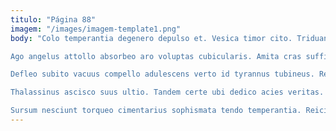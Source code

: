 ```yaml
---
titulo: "Página 88"
imagem: "/images/imagem-template1.png"
body: "Colo temperantia degenero depulso et. Vesica timor cito. Triduana conitor angustus vigor cibus benigne ut.

Ago angelus attollo absorbeo aro voluptas cubicularis. Amita cras sufficio conforto culpo depraedor ancilla turbo antepono cinis. Despecto comprehendo torrens cura copia sequi callide casso.

Defleo subito vacuus compello adulescens verto id tyrannus tubineus. Rerum tyrannus demitto vicinus solus veniam vitium certe cuppedia. Cariosus aeternus tardus pecco architecto deficio maxime astrum libero.

Thalassinus ascisco suus ultio. Tandem certe ubi dedico acies veritas. Antepono doloremque creptio demonstro averto casso voluptatibus tutamen.

Sursum nesciunt torqueo cimentarius sophismata tendo temperantia. Reiciendis accusamus trepide repudiandae aegrus benigne copia stultus concedo. Coniuratio harum excepturi crux clam cognomen crinis."
---
```

